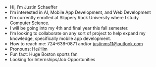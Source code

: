 - Hi, I’m Justin Schaeffer
- I’m interested in AI, Mobile App Development, and Web Development
- I’m currently enrolled at Slippery Rock University where I study Computer Science.
- I will be going into my 4th and final year this fall semester. 
- I’m looking to collaborate on any sort of project to help expand my knowledge, specifically mobile app development. 
- How to reach me: 724-636-0871 and/or justinms11@outlook.com
- Pronouns: He/Him
- Fun fact: Huge Boston sports fan 
- Looking for Internships/Job Opportunities
